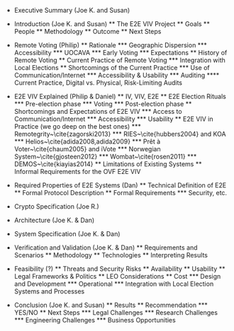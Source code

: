 * Executive Summary (Joe K. and Susan)
* Introduction (Joe K. and Susan)
** The E2E VIV Project
** Goals
** People
** Methodology
** Outcome
** Next Steps
* Remote Voting (Philip)
** Rationale
*** Geographic Dispersion
*** Accessibility
*** UOCAVA
*** Early Voting
*** Expectations
** History of Remote Voting
** Current Practice of Remote Voting
*** Integration with Local Elections
** Shortcomings of the Current Practice
*** Use of Communication/Internet
*** Accessibility & Usability
*** Auditing
**** Current Practice, Digital vs. Physical, Risk-Limiting Audits

* E2E VIV Explained (Philip & Daniel)
** IV, VIV, E2E
** E2E Election Rituals
*** Pre-election phase
*** Voting
*** Post-election phase
** Shortcomings and Expectations of E2E VIV
*** Access to Communication/Internet
*** Accessibility
*** Usability
** E2E VIV in Practice (we go deep on the best ones)
*** Remotegrity~\cite{zagorski2013}
*** RIES~\cite{hubbers2004} and KOA
*** Helios~\cite{adida2008,adida2009}
*** Prêt à Voter~\cite{chaum2005} and iVote
*** Norwegian System~\cite{gjosteen2012}
*** Wombat~\cite{rosen2011}
*** DEMOS~\cite{kiayias2014}
** Limitations of Existing Systems
** Informal Requirements for the OVF E2E VIV

* Required Properties of E2E Systems (Dan)
** Technical Definition of E2E
** Formal Protocol Description
** Formal Requirements
*** Security, etc.

* Crypto Specification (Joe R.)
* Architecture (Joe K. & Dan)
* System Specification (Joe K. & Dan)

* Verification and Validation (Joe K. & Dan)
** Requirements and Scenarios
** Methodology
** Technologies
** Interpreting Results

* Feasibility (?)
** Threats and Security Risks
** Availability
** Usability
** Legal Frameworks & Politics
** LEO Considerations
** Cost
*** Design and Development
*** Operational
*** Integration with Local Election Systems and Processes

* Conclusion (Joe K. and Susan)
** Results
** Recommendation
*** YES/NO
** Next Steps
*** Legal Challenges
*** Research Challenges
*** Engineering Challenges
*** Business Opportunities

